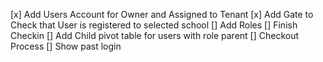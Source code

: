 [x] Add Users Account for Owner and Assigned to Tenant
[x] Add Gate to Check that User is registered to selected school
[] Add Roles
[] Finish Checkin
[] Add Child pivot table for users with role parent
[] Checkout Process
[] Show past login